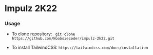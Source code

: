 # Impulz 2K22

### Usage

- To clone repository:
  ` git clone https://github.com/Noobsiecoder/impulz-2k22.git`

- To install TailwindCSS:
  `https://tailwindcss.com/docs/installation`
